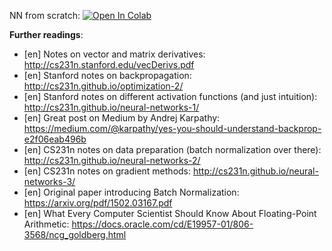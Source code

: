 ﻿NN from scratch:
[![Open In Colab](https://colab.research.google.com/assets/colab-badge.svg)](https://colab.research.google.com/github/girafe-ai/ml-mipt/blob/basic/week09_intro_to_DL/week09_nn_from_scratch.ipynb)

**Further readings**:

- [en] Notes on vector and matrix derivatives: http://cs231n.stanford.edu/vecDerivs.pdf
- [en] Stanford notes on backpropagation: http://cs231n.github.io/optimization-2/
- [en] Stanford notes on different activation functions (and just intuition):
  http://cs231n.github.io/neural-networks-1/
- [en] Great post on Medium by Andrej Karpathy:
  https://medium.com/@karpathy/yes-you-should-understand-backprop-e2f06eab496b
- [en] CS231n notes on data preparation (batch normalization over there):
  http://cs231n.github.io/neural-networks-2/
- [en] CS231n notes on gradient methods: http://cs231n.github.io/neural-networks-3/
- [en] Original paper introducing Batch Normalization:
  https://arxiv.org/pdf/1502.03167.pdf
- [en] What Every Computer Scientist Should Know About Floating-Point Arithmetic:
  https://docs.oracle.com/cd/E19957-01/806-3568/ncg_goldberg.html

